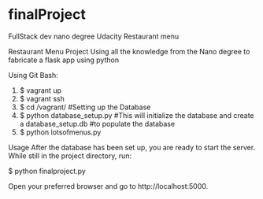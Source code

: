 # finalProject
FullStack dev nano degree Udacity Restaurant menu

Restaurant Menu Project
Using all the knowledge from the Nano degree to fabricate a flask app using python

Using Git Bash:
1. $ vagrant up
2. $ vagrant ssh
3. $ cd /vagrant/
  #Setting up the Database
4. $ python database_setup.py
  #This will initialize the database and create a database_setup.db
  #to populate the database
5. $ python lotsofmenus.py 


Usage
After the database has been set up, you are ready to start the server. While still in the project directory, run:

$ python finalproject.py

Open your preferred browser and go to http://localhost:5000.
